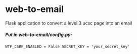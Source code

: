 # web-to-email
Flask application to convert a level 3 ucsc page into an email

##### Put in web-to-email/config.py:
<code>WTF_CSRF_ENABLED = False
SECRET_KEY = 'your_secret_key'</code>
</code>
